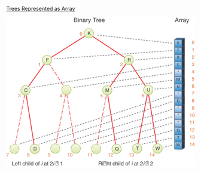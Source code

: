 [Trees Represented as Array](https://www.informit.com/articles/article.aspx?p=3150819&seqNum=11)

![A binary tree represented by an array](./res/btree_array.jpg)
